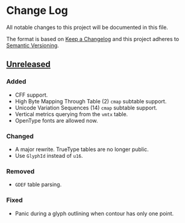 # Change Log
All notable changes to this project will be documented in this file.

The format is based on [Keep a Changelog](http://keepachangelog.com/)
and this project adheres to [Semantic Versioning](http://semver.org/).

## [Unreleased]
### Added
- CFF support.
- High Byte Mapping Through Table (2) `cmap` subtable support.
- Unicode Variation Sequences (14) `cmap` subtable support.
- Vertical metrics querying from the `vmtx` table.
- OpenType fonts are allowed now.

### Changed
- A major rewrite. TrueType tables are no longer public.
- Use `GlyphId` instead of `u16`.

### Removed
- `GDEF` table parsing.

### Fixed
- Panic during a glyph outlining when contour has only one point.

[Unreleased]: https://github.com/RazrFalcon/ttf-parser/compare/v0.1.0...HEAD
